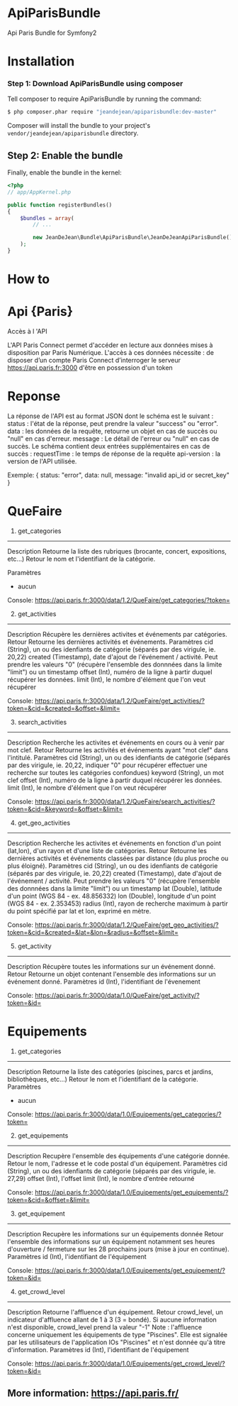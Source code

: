ApiParisBundle
==============

Api Paris Bundle for Symfony2


# Installation


### Step 1: Download ApiParisBundle using composer

Tell composer to require ApiParisBundle by running the command:

``` bash
$ php composer.phar require "jeandejean/apiparisbundle:dev-master"
```

Composer will install the bundle to your project's `vendor/jeandejean/apiparisbundle` directory.


## Step 2: Enable the bundle

Finally, enable the bundle in the kernel:

``` php
<?php
// app/AppKernel.php

public function registerBundles()
{
    $bundles = array(
        // ...

        new JeanDeJean\Bundle\ApiParisBundle\JeanDeJeanApiParisBundle(),
    );
}
```

# How to

Api {Paris}
========================

Accès à l 'API

L'API Paris Connect permet d'accéder en lecture aux données mises à disposition par Paris Numérique.
L'accès à ces données nécessite :
de disposer d’un compte Paris Connect
d’interroger le serveur https://api.paris.fr:3000
d'être en possession d'un token

Reponse
=======================
La réponse de l'API est au format JSON dont le schéma est le suivant :
status : l'état de la réponse, peut prendre la valeur "success" ou "error".
data : les données de la requête, retourne un objet en cas de succès ou "null" en cas d'erreur.
message : Le détail de l'erreur ou "null" en cas de succès.
Le schéma contient deux entrées supplémentaires en cas de succès :
requestTime : le temps de réponse de la requête
api-version : la version de l'API utilisée.

Exemple: { status: "error", data: null, message: "invalid api_id or secret_key" }


QueFaire
======================


1) get_categories
----------------------------------

Description
Retourne la liste des rubriques (brocante, concert, expositions, etc...)
Retour
le nom et l'identifiant de la catégorie.

Paramètres
 - aucun

Console: https://api.paris.fr:3000/data/1.2/QueFaire/get_categories/?token=


2) get_activities
----------------------------------

Description
Récupère les dernières activites et événements par catégories.
Retour
Retourne les dernières activités et événements.
Paramètres
cid (String), un ou des idenfiants de catégorie (séparés par des virigule, ie. 20,22)
created (Timestamp), date d'ajout de l'événement / activité. Peut prendre les valeurs "0" (récupère l'ensemble des donnnées dans la limite "limit") ou un timestamp
offset (Int), numéro de la ligne à partir duquel récupérer les données.
limit (Int), le nombre d'élément que l'on veut récupérer

Console: https://api.paris.fr:3000/data/1.2/QueFaire/get_activities/?token=&cid=&created=&offset=&limit=


3) search_activities
----------------------------------

Description
Recherche les activites et événements en cours ou à venir par mot clef.
Retour
Retourne les activités et événements ayant "mot clef" dans l'intitulé.
Paramètres
cid (String), un ou des idenfiants de catégorie (séparés par des virigule, ie. 20,22, indiquer "0" pour récupérer effectuer une recherche sur toutes les catégories confondues)
keyword (String), un mot clef
offset (Int), numéro de la ligne à partir duquel récupérer les données.
limit (Int), le nombre d'élément que l'on veut récupérer

Console: https://api.paris.fr:3000/data/1.2/QueFaire/search_activities/?token=&cid=&keyword=&offset=&limit=


4) get_geo_activities
----------------------------------

Description
Recherche les activites et événements en fonction d'un point (lat,lon), d'un rayon et d'une liste de catégories.
Retour
Retourne les dernières activités et événements classées par distance (du plus proche ou plus éloigné).
Paramètres
cid (String), un ou des idenfiants de catégorie (séparés par des virigule, ie. 20,22)
created (Timestamp), date d'ajout de l'événement / activité. Peut prendre les valeurs "0" (récupère l'ensemble des donnnées dans la limite "limit") ou un timestamp
lat (Double), latitude d'un point (WGS 84 - ex. 48.856332)
lon (Double), longitude d'un point (WGS 84 - ex. 2.353453)
radius (Int), rayon de recherche maximum à partir du point spécifié par lat et lon, exprimé en mètre.

Console: https://api.paris.fr:3000/data/1.2/QueFaire/get_geo_activities/?token=&cid=&created=&lat=&lon=&radius=&offset=&limit=


5) get_activity
----------------------------------

Description
Récupère toutes les informations sur un événement donné.
Retour
Retourne un objet contenant l'ensemble des informations sur un événement donné.
Paramètres
id (Int), l'identifiant de l'évenement

Console: https://api.paris.fr:3000/data/1.0/QueFaire/get_activity/?token=&id=


Equipements
======================


1) get_categories
----------------------------------

Description
Retourne la liste des catégories (piscines, parcs et jardins, bibliothèques, etc...)
Retour
le nom et l'identifiant de la catégorie.
Paramètres
 - aucun

Console: https://api.paris.fr:3000/data/1.0/Equipements/get_categories/?token=


2) get_equipements
----------------------------------

Description
Recupère l'ensemble des équipements d'une catégorie donnée.
Retour
le nom, l'adresse et le code postal d'un équipement.
Paramètres
cid (String), un ou des idenfiants de catégorie (séparés par des virigule, ie. 27,29)
offset (Int), l'offset
limit (Int), le nombre d'entrée retourné

Console: https://api.paris.fr:3000/data/1.0/Equipements/get_equipements/?token=&cid=&offset=&limit=


3) get_equipement
----------------------------------

Description
Recupère les informations sur un équipements donnée
Retour
l'ensemble des informations sur un équipement notamment ses heures d'ouverture / fermeture sur les 28 prochains jours (mise à jour en continue).
Paramètres
id (Int), l'identifiant de l'équipement

Console: https://api.paris.fr:3000/data/1.0/Equipements/get_equipement/?token=&id=


4) get_crowd_level
----------------------------------

Description
Retourne l'affluence d'un équipement.
Retour
crowd_level, un indicateur d'affluence allant de 1 à 3 (3 = bondé).
Si aucune information n'est disponible, crowd_level prend la valeur "-1"
Note : l'affluence concerne uniquement les équipements de type "Piscines". Elle est signalée par les utilisateurs de l'application IOs "Piscines" et n'est donnée qu'à titre d'information.
Paramètres
id (Int), l'identifiant de l'équipement

Console: https://api.paris.fr:3000/data/1.0/Equipements/get_crowd_level/?token=&id=


More information: https://api.paris.fr/
-

